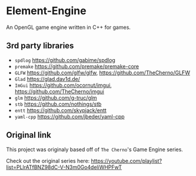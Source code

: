 # Element-Engine
An OpenGL game engine written in C++ for games.

## 3rd party libraries
- `spdlog` https://github.com/gabime/spdlog
- `premake` https://github.com/premake/premake-core
- `GLFW` https://github.com/glfw/glfw, https://github.com/TheCherno/GLFW
- `Glad` https://glad.dav1d.de/
- `ImGui` https://github.com/ocornut/imgui, https://github.com/TheCherno/imgui
- `glm` https://github.com/g-truc/glm
- `stb` https://github.com/nothings/stb
- `entt` https://github.com/skypjack/entt
- `yaml-cpp` https://github.com/jbeder/yaml-cpp

## Original link
This project was originaly based off of `The Cherno`'s Game Engine series.

Check out the original series here: https://youtube.com/playlist?list=PLlrATfBNZ98dC-V-N3m0Go4deliWHPFwT
